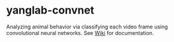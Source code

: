 # yanglab-convnet
Analyzing animal behavior via classifying each video frame using convolutional neural networks.  See [Wiki](https://github.com/ulrichstern/yanglab-convnet/wiki) for documentation.
